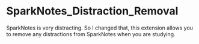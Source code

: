 # SparkNotes_Distraction_Removal
SparkNotes is very distracting. So I changed that, this extension allows you to remove any distractions from SparkNotes when you are studying.
